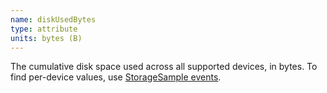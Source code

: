 ```yaml
---
name: diskUsedBytes
type: attribute
units: bytes (B)
---
```


The cumulative disk space used across all supported devices, in bytes. To find per-device values, use [StorageSample events](https://docs.newrelic.com/attribute-dictionary/?event=StorageSample).
